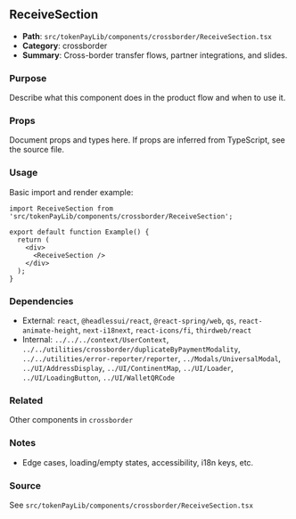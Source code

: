 ## ReceiveSection

- **Path**: `src/tokenPayLib/components/crossborder/ReceiveSection.tsx`
- **Category**: crossborder
- **Summary**: Cross-border transfer flows, partner integrations, and slides.

### Purpose
Describe what this component does in the product flow and when to use it.

### Props
Document props and types here. If props are inferred from TypeScript, see the source file.

### Usage
Basic import and render example:


```tsx
import ReceiveSection from 'src/tokenPayLib/components/crossborder/ReceiveSection';

export default function Example() {
  return (
    <div>
      <ReceiveSection />
    </div>
  );
}

```

### Dependencies
- External: `react`, `@headlessui/react`, `@react-spring/web`, `qs`, `react-animate-height`, `next-i18next`, `react-icons/fi`, `thirdweb/react`
- Internal: `../../../context/UserContext`, `../../utilities/crossborder/duplicateByPaymentModality`, `../../utilities/error-reporter/reporter`, `../Modals/UniversalModal`, `../UI/AddressDisplay`, `../UI/ContinentMap`, `../UI/Loader`, `../UI/LoadingButton`, `../UI/WalletQRCode`

### Related
Other components in `crossborder`

### Notes
- Edge cases, loading/empty states, accessibility, i18n keys, etc.

### Source
See `src/tokenPayLib/components/crossborder/ReceiveSection.tsx`
